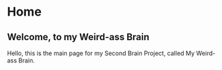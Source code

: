 # Home

## Welcome, to my Weird-ass Brain

Hello, this is the main page for my Second Brain Project, called My Weird-ass Brain.